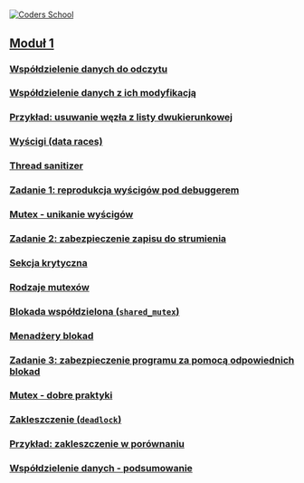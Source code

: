 # 

<a href="https://coders.school">
    <img width="500" data-src="coders_school_logo.png" src="coders_school_logo.png" alt="Coders School" class="plain">
</a>

## [Moduł 1](module1/index.pl.html)

### [Współdzielenie danych do odczytu](module1/01_wspoldzielenie-danych-do-odczytu.pl.md)

### [Współdzielenie danych z ich modyfikacją](module1/02_wspoldzielenie-danych-z-ich-modyfikacja.pl.md)

### [Przykład: usuwanie węzła z listy dwukierunkowej](module1/03_przyklad-usuwanie-wezla-z-listy-dwukierunkowej.pl.md)

### [Wyścigi (data races)](module1/04_wyscigi.pl.md)

### [Thread sanitizer](module1/05_thread-sanitizer.pl.md)

### [Zadanie 1: reprodukcja wyścigów pod debuggerem](module1/06_zadanie1.pl.md)

### [Mutex - unikanie wyścigów](module1/07_mutex-unikanie-wyscigow.pl.md)

### [Zadanie 2: zabezpieczenie zapisu do strumienia](module1/08_zadanie2.pl.md)

### [Sekcja krytyczna](module1/09_sekcja-krytyczna.pl.md)

### [Rodzaje mutexów](module1/10_rodzaje-mutexow.pl.md)

### [Blokada współdzielona (`shared_mutex`)](module1/11_blokada-wspoldzielona.pl.md)

### [Menadżery blokad](module1/12_menadzery-blokad.pl.md)

### [Zadanie 3: zabezpieczenie programu za pomocą odpowiednich blokad](module1/13_zadanie3.pl.md)

### [Mutex - dobre praktyki](module1/14_mutex-dobre-praktyki.pl.md)

### [Zakleszczenie (`deadlock`)](module1/15_zakleszczenie.pl.md)

### [Przykład: zakleszczenie w porównaniu](module1/16_przyklad-zakleszczenie-w-porownaniu.pl.md)

### [Współdzielenie danych - podsumowanie](module1/17_podsumowanie.pl.md)
